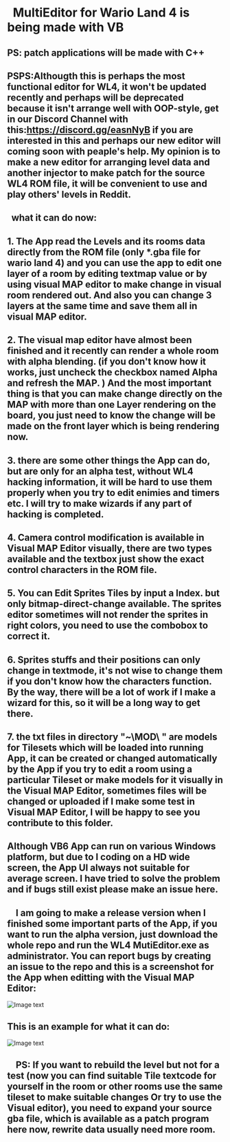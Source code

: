 #   MultiEditor for Wario Land 4 is being made with VB
## PS: patch applications will be made with C++
## PSPS:Althougth this is perhaps the most functional editor for WL4, it won't be updated recently and perhaps will be deprecated because it isn't arrange well with OOP-style, get in our Discord Channel with this:https://discord.gg/easnNyB if you are interested in this and perhaps our new editor will coming soon with peaple's help. My opinion is to make a new editor for arranging level data and another injector to make patch for the source WL4 ROM file, it will be convenient to use and play others' levels in Reddit.
## 
##     what it can do now:
##      1. The App read the Levels and its rooms data directly from the ROM file (only *.gba file for wario land 4) and you can use the app to edit one layer of a room by editing textmap value or by using visual MAP editor to make change in visual room rendered out. And also you can change 3 layers at the same time and save them all in visual MAP editor.
##      2. The visual map editor have almost been finished and it recently can render a whole room with alpha blending. (if you don't know how it works, just uncheck the checkbox named Alpha and refresh the MAP. ) And the most important thing is that you can make change directly on the MAP with more than one Layer rendering on the board, you just need to know the change will be made on the front layer which is being rendering now.
##      3. there are some other things the App can do, but are only for an alpha test, without WL4 hacking information, it will be hard to use them properly when you try to edit enimies and timers etc. I will try to make wizards if any part of hacking is completed.
##      4. Camera control modification is available in Visual MAP Editor visually, there are two types available and the textbox just show the exact control characters in the ROM file.
##      5. You can Edit Sprites Tiles by input a Index. but only bitmap-direct-change available. The sprites editor sometimes will not render the sprites in right colors, you need to use the combobox to correct it.
##      6. Sprites stuffs and their positions can only change in textmode, it's not wise to change them if you don't know how the characters function. By the way, there will be a lot of work if I make a wizard for this, so it will be a long way to get there. 
##      7. the txt files in directory "~\MOD\ " are models for Tilesets which will be loaded into running App, it can be created or changed automatically by the App if you try to edit a room using a particular Tileset or make models for it visually in the Visual MAP Editor, sometimes files will be changed or uploaded if I make some test in Visual MAP Editor, I will be happy to see you contribute to this folder.
##
##      Although VB6 App can run on various Windows platform, but due to I coding on a HD wide screen, the App UI always not suitable for average screen. I have tried to solve the problem and if bugs still exist please make an issue here.
##
##      I am going to make a release version when I finished some important parts of the App, if you want to run the alpha version, just download the whole repo and run the WL4 MutiEditor.exe as administrator. You can report bugs by creating an issue to the repo and this is a screenshot for the App when editting with the Visual MAP Editor:
![Image text](https://github.com/shinespeciall/WarioLand4MultiEditor/blob/master/App_Screenshot.png)
##      This is an example for what it can do:
![Image text](https://github.com/shinespeciall/WarioLand4MultiEditor/blob/master/screenshot.png)
##      PS: If you want to rebuild the level but not for a test (now you can find suitable Tile textcode for yourself in the room or other rooms use the same tileset to make suitable changes Or try to use the Visual editor), you need to expand your source gba file, which is available as a patch program here now, rewrite data usually need more room.
